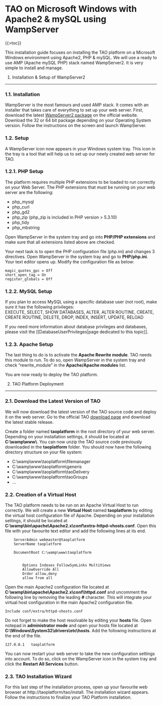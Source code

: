 <!--
parent:
    title: Installation_and_Upgrading
author:
    - 'Cyril Hazotte'
created_at: '2012-02-19 21:51:25'
updated_at: '2013-07-08 08:43:19'
tags:
    - 'Installation and Upgrading'
-->

TAO on Microsoft Windows with Apache2 & mySQL using WampServer
==============================================================

{{\>toc}}

This installation guide focuses on installing the TAO platform on a Microsoft Windows environment using Apache2, PHP & mySQL. We will use a ready to use AMP (Apache mySQL PHP) stack named WampServer2. It is very simple to install and manage.

1. Installation & Setup of WampServer2
--------------------------------------

### 1.1. Installation

WampServer is the most famours and used AMP stack. It comes with an installer that takes care of everything to set up your web server. First, download the latest [WampServer2 package](http://www.wampserver.com/en/) on the official website. Download the 32 or 64 bit package depending on your Operating System version. Follow the instructions on the screen and launch WampServer.

### 1.2. Setup

A WampServer icon now appears in your Windows system tray. This icon in the tray is a tool that will help us to set up our newly created web server for TAO.

### 1.2.1. PHP Setup

The platform requires multiple PHP extensions to be loaded to run correctly on your Web Server. The PHP extensions that must be running on your web server are the following:

-   php\_mysql
-   php\_curl
-   php\_gd2
-   php\_zip (php\_zip is included in PHP version \> 5.3.10)
-   php\_tidy
-   php\_mbstring

Open WampServer in the system tray and go into **PHP/PHP extensions** and make sure that all extensions listed above are checked.

Your next task is to open the PHP configuration file (php.ini) and changes 3 directives. Open WampServer in the system tray and go to **PHP/php.ini**. Your text editor opens up. Modify the configuration file as below:

    magic_quotes_gpc = Off
    short_open_tag = On
    register_globals = Off

### 1.2.2. MySQL Setup

If you plan to access MySQL using a specific database user (not root), make sure it has the following privileges:\
EXECUTE, SELECT, SHOW DATABASES, ALTER, ALTER ROUTINE, CREATE, CREATE ROUTINE, DELETE, DROP, INDEX, INSERT, UPDATE, RELOAD

If you need more information about database privileges and databases, please visit the [[DatabaseUserPrivileges|page dedicated to this topic]].

### 1.2.3. Apache Setup

The last thing to do is to activate the **Apache Rewrite module**. TAO needs this module to run. To do so, open WampServer in the system tray and check “rewrite\_module” in the **Apache/Apache modules** list.

You are now ready to deploy the TAO platform.

2. TAO Platform Deployment
--------------------------

### 2.1. Download the Latest Version of TAO

We will now download the latest version of the TAO source code and deploy it on the web server. Go to the official TAO [download page](http://taotesting.com/resources/download-tao) and download the latest stable release.

Create a folder named **taoplatform** in the root directory of your web server. Depending on your installation settings, it should be located at **C:\\wamp\\www\\**. You can now unzip the TAO source code previously downloaded in the **taoplatform** folder. You should now have the following directory structure on your file system:

-   C:\\wamp\\www\\taoplatform\\filemanager
-   C:\\wamp\\www\\taoplatform\\generis
-   C:\\wamp\\www\\taoplatform\\taoDelivery
-   C:\\wamp\\www\\taoplatform\\taoGroups
-   …

### 2.2. Creation of a Virtual Host

The TAO platform needs to be run on an Apache Virtual Host to run correctly. We will create a new **Virtual Host** named **taoplatform** by editing the virtual host configuration file of Apache. Depending on your installation settings, it should be located at **C:\\wamp\\bin\\apache\\Apache2.x\\conf\\extra-httpd-vhosts.conf**. Open this file with your favourite text editor and add the following lines at its end.


        ServerAdmin webmaster@taoplatform
        ServerName taoplatform

        DocumentRoot C:\wamp\www\taoplatform

        
            Options Indexes FollowSymLinks MultiViews
            AllowOverride All
            Order allow,deny
            allow from all
        

Open the main Apache2 configuration file located at **C:\\wamp\\bin\\apache\\Apache2.x\\conf\\httpd.conf** and uncomment the following line by removing the leading **\#** character. This will integrate your virtual host configuration in the main Apache2 configuration file.

    Include conf/extra/httpd-vhosts.conf

Do not forget to make the host resolvable by editing your **hosts** file. Open notepad in **administrator mode** and open your hosts file located at **C:\\Windows\\System32\\drivers\\etc\\hosts**. Add the following instructions at the end of the file.

    127.0.0.1   taoplatform

You can now restart your web server to take the new configuration settings into account. To do so, click on the WampServer icon in the system tray and click the **Restart All Services** button.

### 2.3. TAO Installation Wizard

For this last step of the installation process, open up your favourite web browser at http://taoplatform/tao/install. The installation wizard appears. Follow the instructions to finalize your TAO Platform installation.

